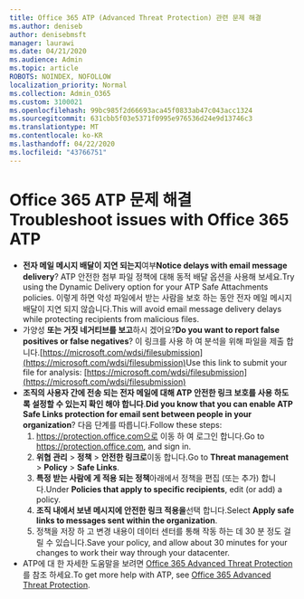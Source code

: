 ```yaml
---
title: Office 365 ATP (Advanced Threat Protection) 관련 문제 해결
ms.author: deniseb
author: denisebmsft
manager: laurawi
ms.date: 04/21/2020
ms.audience: Admin
ms.topic: article
ROBOTS: NOINDEX, NOFOLLOW
localization_priority: Normal
ms.collection: Admin_O365
ms.custom: 3100021
ms.openlocfilehash: 99bc985f2d66693aca45f0833ab47c043acc1324
ms.sourcegitcommit: 631cbb5f03e5371f0995e976536d24e9d13746c3
ms.translationtype: MT
ms.contentlocale: ko-KR
ms.lasthandoff: 04/22/2020
ms.locfileid: "43766751"
---
```

# <a name="troubleshoot-issues-with-office-365-atp"></a><span data-ttu-id="e10ae-102">Office 365 ATP 문제 해결</span><span class="sxs-lookup"><span data-stu-id="e10ae-102">Troubleshoot issues with Office 365 ATP</span></span>

- <span data-ttu-id="e10ae-103">**전자 메일 메시지 배달이 지연 되는지**여부</span><span class="sxs-lookup"><span data-stu-id="e10ae-103">**Notice delays with email message delivery**?</span></span> <span data-ttu-id="e10ae-104">ATP 안전한 첨부 파일 정책에 대해 동적 배달 옵션을 사용해 보세요.</span><span class="sxs-lookup"><span data-stu-id="e10ae-104">Try using the Dynamic Delivery option for your ATP Safe Attachments policies.</span></span> <span data-ttu-id="e10ae-105">이렇게 하면 악성 파일에서 받는 사람을 보호 하는 동안 전자 메일 메시지 배달이 지연 되지 않습니다.</span><span class="sxs-lookup"><span data-stu-id="e10ae-105">This will avoid email message delivery delays while protecting recipients from malicious files.</span></span>
- <span data-ttu-id="e10ae-106">가양성 **또는 거짓 네거티브를 보고**하시 겠어요?</span><span class="sxs-lookup"><span data-stu-id="e10ae-106">**Do you want to report false positives or false negatives**?</span></span> <span data-ttu-id="e10ae-107">이 링크를 사용 하 여 분석을 위해 파일을 제출 합니다.[https://microsoft.com/wdsi/filesubmission](https://microsoft.com/wdsi/filesubmission)</span><span class="sxs-lookup"><span data-stu-id="e10ae-107">Use this link to submit your file for analysis: [https://microsoft.com/wdsi/filesubmission](https://microsoft.com/wdsi/filesubmission)</span></span>
- <span data-ttu-id="e10ae-108">**조직의 사용자 간에 전송 되는 전자 메일에 대해 ATP 안전한 링크 보호를 사용 하도록 설정할 수 있는지 확인 해야 합니다**.</span><span class="sxs-lookup"><span data-stu-id="e10ae-108">**Did you know that you can enable ATP Safe Links protection for email sent between people in your organization**?</span></span> <span data-ttu-id="e10ae-109">다음 단계를 따릅니다.</span><span class="sxs-lookup"><span data-stu-id="e10ae-109">Follow these steps:</span></span>
    1. <span data-ttu-id="e10ae-110">https://protection.office.com으로 이동 하 여 로그인 합니다.</span><span class="sxs-lookup"><span data-stu-id="e10ae-110">Go to https://protection.office.com, and sign in.</span></span>
    2. <span data-ttu-id="e10ae-111">**위협 관리** > **정책** > **안전한 링크로**이동 합니다.</span><span class="sxs-lookup"><span data-stu-id="e10ae-111">Go to **Threat management** > **Policy** > **Safe Links**.</span></span>
    3. <span data-ttu-id="e10ae-112">**특정 받는 사람에 게 적용 되는 정책**아래에서 정책을 편집 (또는 추가) 합니다.</span><span class="sxs-lookup"><span data-stu-id="e10ae-112">Under **Policies that apply to specific recipients**, edit (or add) a policy.</span></span>
    4. <span data-ttu-id="e10ae-113">**조직 내에서 보낸 메시지에 안전한 링크 적용을**선택 합니다.</span><span class="sxs-lookup"><span data-stu-id="e10ae-113">Select **Apply safe links to messages sent within the organization**.</span></span>
    5. <span data-ttu-id="e10ae-114">정책을 저장 하 고 변경 내용이 데이터 센터를 통해 작동 하는 데 30 분 정도 걸릴 수 있습니다.</span><span class="sxs-lookup"><span data-stu-id="e10ae-114">Save your policy, and allow about 30 minutes for your changes to work their way through your datacenter.</span></span>
- <span data-ttu-id="e10ae-115">ATP에 대 한 자세한 도움말을 보려면 [Office 365 Advanced Threat Protection](https://docs.microsoft.com/office365/securitycompliance/office-365-atp)를 참조 하세요.</span><span class="sxs-lookup"><span data-stu-id="e10ae-115">To get more help with ATP, see [Office 365 Advanced Threat Protection](https://docs.microsoft.com/office365/securitycompliance/office-365-atp).</span></span>